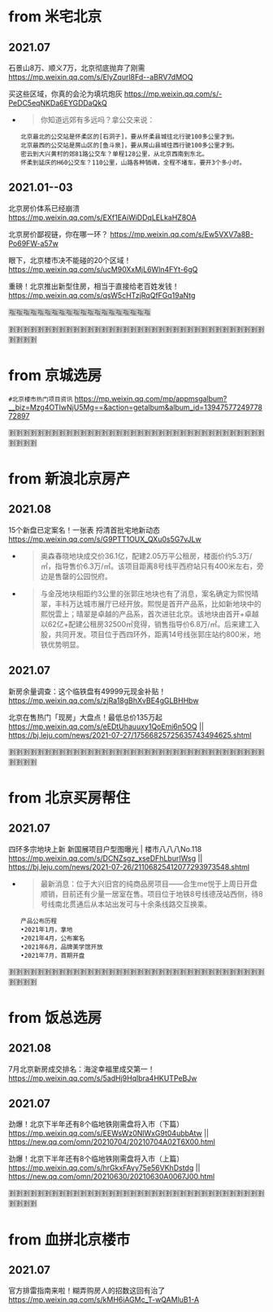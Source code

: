 
# from 米宅北京

## 2021.07

石景山8万、顺义7万，北京彻底抛弃了刚需 https://mp.weixin.qq.com/s/ElyZqurl8Fd--aBRV7dMOQ

买这些区域，你真的会沦为填坑炮灰 https://mp.weixin.qq.com/s/-PeDC5eqNKDa6EYGDDaQkQ
- > 你知道远郊有多远吗？拿公交来说：
  ```console
  北京最北的公交站是怀柔区的[石洞子]，要从怀柔县城往北行驶100多公里才到。
  北京最西的公交站是房山区的[鱼斗泉]，要从房山县城往西行驶100多公里才到。
  密云到大兴黄村的郊81路公交车？单程128公里，从北京西南到东北。
  怀柔到延庆的H60公交车？110公里，山路各种销魂，全程不堵车，要开3个多小时。
  ```

## 2021.01--03

北京房价体系已经崩溃 https://mp.weixin.qq.com/s/EXf1EAiWiDDqLELkaHZ8OA

北京房价鄙视链，你在哪一环？ https://mp.weixin.qq.com/s/Ew5VXV7a8B-Po69FW-a57w

眼下，北京楼市决不能碰的20个区域！ https://mp.weixin.qq.com/s/ucM90XxMjL6Wln4FYt-6gQ

重磅！北京推出新型住房，相当于直接给老百姓发钱！ https://mp.weixin.qq.com/s/qsW5cHTzjRqQfFGq19aNtg

:u6307::u6307::u6307::u6307::u6307::u6307::u6307::u6307::u6307::u6307::u6307::u6307::u6307::u6307::u6307::u6307::u6307::u6307::u6307::u6307:

:u5272::u5272::u5272::u5272::u5272::u5272::u5272::u5272::u5272::u5272::u5272::u5272::u5272::u5272::u5272::u5272::u5272::u5272::u5272::u5272::u5272::u5272::u5272::u5272::u5272::u5272::u5272::u5272::u5272::u5272::u5272::u5272::u5272::u5272::u5272::u5272::u5272::u5272::u5272::u5272:

# from 京城选房

`#北京楼市热门项目资讯` https://mp.weixin.qq.com/mp/appmsgalbum?__biz=Mzg4OTIwNjU5Mg==&action=getalbum&album_id=1394757724977872897

:u5272::u5272::u5272::u5272::u5272::u5272::u5272::u5272::u5272::u5272::u5272::u5272::u5272::u5272::u5272::u5272::u5272::u5272::u5272::u5272::u5272::u5272::u5272::u5272::u5272::u5272::u5272::u5272::u5272::u5272::u5272::u5272::u5272::u5272::u5272::u5272::u5272::u5272::u5272::u5272:

# from 新浪北京房产

## 2021.08

15个新盘已定案名！一张表 捋清首批宅地新动态 https://mp.weixin.qq.com/s/G9PTT1OUX_QXu0s5G7vJLw
- > 奥森春晓地块成交价36.1亿，配建2.05万平公租房，楼面价约5.3万/㎡，指导售价6.3万/㎡。该项目距离8号线平西府站只有400米左右，旁边是售罄的公园悦府。
- > 与金茂地块相距约3公里的张郭庄地块也有了消息，案名确定为熙悦晴翠，丰科万达城市展厅已经开放。熙悦是首开产品系，比如新地块中的熙悦雲上；晴翠是卓越的产品系，首次进驻北京。该地块由首开+卓越以62亿+配建公租房32500㎡竞得，销售指导价6.8万/㎡。后来建工入股，共同开发。项目位于西四环外，距离14号线张郭庄站约800米，地铁优势明显。

## 2021.07

新房余量调查：这个临铁盘有49999元现金补贴！ https://mp.weixin.qq.com/s/zjRa18gBhXvBE4gGLBHHbw

北京在售热门「现房」大盘点！最低总价135万起 https://mp.weixin.qq.com/s/eEDtUhauuxy1QoEmi6n5OQ || https://bj.leju.com/news/2021-07-27/17566825725635743494625.shtml

:u5272::u5272::u5272::u5272::u5272::u5272::u5272::u5272::u5272::u5272::u5272::u5272::u5272::u5272::u5272::u5272::u5272::u5272::u5272::u5272::u5272::u5272::u5272::u5272::u5272::u5272::u5272::u5272::u5272::u5272::u5272::u5272::u5272::u5272::u5272::u5272::u5272::u5272::u5272::u5272:

# from 北京买房帮住

## 2021.07

四环多宗地块上新 新国展项目户型图曝光 | 楼市八八八No.118 https://mp.weixin.qq.com/s/DCNZsgz_xseDFhLburIWsg || https://bj.leju.com/news/2021-07-26/21106825412077293973548.shtml
- > 最新消息：位于大兴旧宫的纯商品房项目——合生me悦于上周日开盘顺销，目前还有少量一居室在售。项目位于地铁8号线德茂站西侧，待8号线南北贯通后从本站出发可与十余条线路交互换乘。
  ```console
  产品公布历程    
  •2021年1月，拿地
  •2021年4月，公布案名
  •2021年6月，品牌美学馆开放
  •2021年7月，首期开盘
  ```

:u5272::u5272::u5272::u5272::u5272::u5272::u5272::u5272::u5272::u5272::u5272::u5272::u5272::u5272::u5272::u5272::u5272::u5272::u5272::u5272::u5272::u5272::u5272::u5272::u5272::u5272::u5272::u5272::u5272::u5272::u5272::u5272::u5272::u5272::u5272::u5272::u5272::u5272::u5272::u5272:

# from 饭总选房

## 2021.08

7月北京新房成交排名：海淀幸福里成交第一！ https://mp.weixin.qq.com/s/5adHj9Hqlbra4HKUTPeBJw

## 2021.07

劲爆！北京下半年还有8个临地铁刚需盘将入市（下篇） https://mp.weixin.qq.com/s/EEWsWz0NlWxG9t04ubbAtw || https://new.qq.com/omn/20210704/20210704A02T6X00.html

劲爆！北京下半年还有8个临地铁刚需盘将入市（上篇） https://mp.weixin.qq.com/s/hrGkxFAyy75e56VKhDstdg || https://new.qq.com/omn/20210630/20210630A0067J00.html

:u5272::u5272::u5272::u5272::u5272::u5272::u5272::u5272::u5272::u5272::u5272::u5272::u5272::u5272::u5272::u5272::u5272::u5272::u5272::u5272::u5272::u5272::u5272::u5272::u5272::u5272::u5272::u5272::u5272::u5272::u5272::u5272::u5272::u5272::u5272::u5272::u5272::u5272::u5272::u5272:

# from 血拼北京楼市

## 2021.07

官方排雷指南来啦！糊弄购房人的招数这回有治了 https://mp.weixin.qq.com/s/kMH6iAGMc_T-wQAMluB1-A
